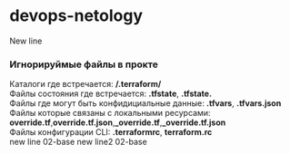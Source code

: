 # devops-netology
New line

### Игнорируймые файлы в прокте
Каталоги где встречается: **/.terraform/**<br>
Файлы состояния где встречается: **.tfstate**, **.tfstate.**<br>
Файлы где могут быть конфидициальные данные: **.tfvars**, **.tfvars.json**<br>
Файлы которые связаны с локальными ресурсами: **override.tf**,**override.tf.json**,**_override.tf**,**_override.tf.json**<br>
Файлы конфигурации CLI: **.terraformrc**, **terraform.rc**<br>
new line 02-base
new line2 02-base